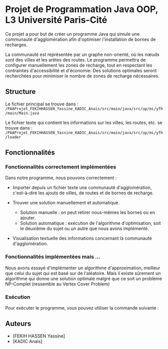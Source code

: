 # Projet de Programmation Java OOP, L3 Université Paris-Cité

Ce projet a pour but de créer un programme Java qui simule une communauté d'agglomération afin d'optimiser l'installation de bornes de recharges.

La communauté est représentée par un graphe non-orienté, où les nœuds sont des villes et les arêtes des routes. Le programme permettra de configurer manuellement les zones de recharge, tout en respectant les contraintes d'accessibilité et d'économie. Des solutions optimales seront recherchées pour minimiser le nombre de zones de recharge nécessaires.

## Structure

Le fichier principal se trouve dans : `/PAAProjet_FEKIHHASSEN_Yassine_KADIC_Anais/src/main/java/src/up/mi/yfh/main/Main.java`

Le fichier texte qui contient les informations sur les villes, les routes, etc. se trouve dans : `/PAAProjet_FEKIHHASSEN_Yassine_KADIC_Anais/src/main/java/src/up/mi/yfh/loader`

## Fonctionnalités

### Fonctionnalités correctement implémentées

Dans notre programme, nous pouvons correctement :

- Importer depuis un fichier texte une communauté d'agglomération, c'est-à-dire les ajouts de villes, de routes et de bornes de recharge.
- Trouver une solution manuellement et automatique.

  - Solution manuelle : on peut retirer nous-mêmes les bornes ou en ajouter.
  - Solution automatique : exécution de l'algorithme d'optimisation, soit le deuxième du sujet ou un autre que nous avons implémenté.

- Visualisation textuelle des informations concernant la communauté d'agglomération.

### Fonctionnalités implémentées mais ...

Nous avons essayé d'implémenter un algorithme d'approximation, meilleur que celui du sujet qui est basé sur de l'aléatoire.
Mais il existe sûrement un algorithme qui donne une solution optimale malgré que ce soit un problème NP-Complet (ressemble au Vertex Cover Problem)


### Exécution

Pour exécuter le programme, vous pouvez utiliser la commande suivante :


## Auteurs

- [FEKIH HASSEN Yassine]
- [KADIC Anais]

